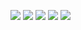 [![](http://github-profile-summary-cards.vercel.app/api/cards/profile-details?username=status102)](https://github.com/status102)
[![](https://github-readme-stats.vercel.app/api?username=status102&show_icons=true&&count_private=true)](https://github.com/status102)
[![](https://github-readme-stats.vercel.app/api/top-langs/?username=status102&hide=html,css&layout=compact)](https://github.com/status102)
[![](http://github-profile-summary-cards.vercel.app/api/cards/productive-time?username=status102&utcOffset=8)](https://github.com/status102)
[![](https://stats.justsong.cn/api/bilibili/?id=55411725)](https://space.bilibili.com/55411725)
